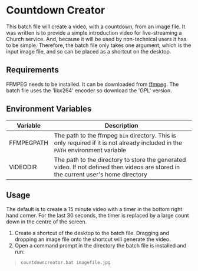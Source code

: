 # Countdown Creator
This batch file will create a video, with a countdown, from an image file. It was written is to provide a simple introduction video for live-streaming a Church service. And, because it will be used by non-technical users it has to be simple. Therefore, the batch file only takes one argument, which is the input image file, and so can be placed as a shortcut on the desktop.
## Requirements
FFMPEG needs to be installed. It can be downloaded from [ffmpeg](https://ffmpeg.org/download.html#build-windows). The batch file uses the 'libx264' encoder so download the 'GPL' version.
## Environment Variables
| Variable | Description|
|----------|------------|
|FFMPEGPATH|The path to the ffmpeg `bin` directory. This is only required if it is not already included in the `PATH` environment variable|
| VIDEODIR|The path to the directory to store the generated video. If not defined then videos are stored in the current user's home directory|

## Usage

The default is to create a 15 minute video with a timer in the bottom right hand corner. For the last 30 seconds, the timer is replaced by a large count down in the centre of the screen.

1. Create a shortcut of the desktop to the batch file. Dragging and dropping an image file onto the shortcut will generate the video.
2. Open a command prompt in the directory the batch file is installed and run:
> `countdowncreator.bat imagefile.jpg`